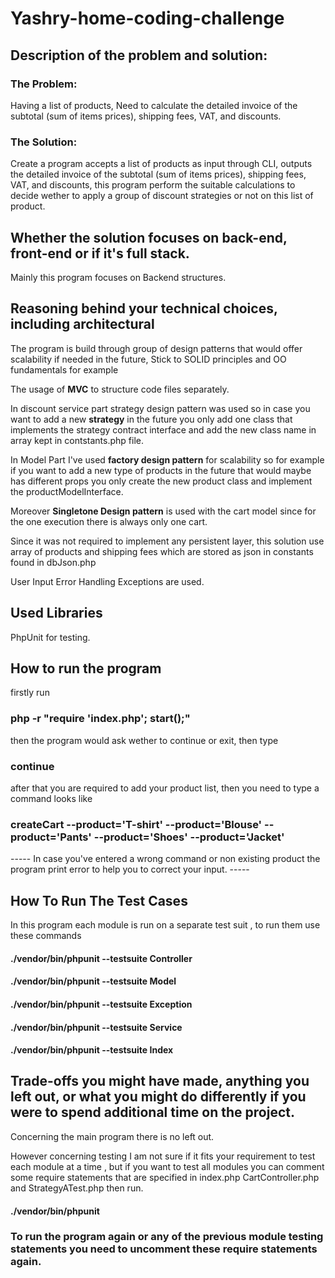 # Yashry-home-coding-challenge

## Description of the problem and solution: 
### The Problem:
Having a list of products, Need to calculate the detailed invoice of the subtotal (sum of items prices), shipping fees, VAT, and discounts.
### The Solution:
Create a program accepts a list of products as input through CLI, outputs the detailed invoice of the subtotal (sum of items prices), shipping fees, VAT, and discounts, 
this program perform the suitable calculations to decide wether to apply a group of discount strategies or not on this list of product.

## Whether the solution focuses on back-end, front-end or if it's full stack.
Mainly this program focuses on Backend structures.

## Reasoning behind your technical choices, including architectural
The program is build through group of design patterns that would offer scalability if needed in the future, Stick to SOLID principles and OO fundamentals
for example 

The usage of **MVC** to structure code files separately.

In discount service part strategy design pattern was used so in case you want to add a new **strategy** in the future 
you only add one class that implements the strategy contract interface and add the new class name in array kept in contstants.php file.

In Model Part I've used **factory design pattern** for scalability so for example if you want to add a new type of products in the future that would maybe has different props 
you only create the new product class and implement the productModelInterface.

Moreover **Singletone Design pattern** is used with the cart model since for the one execution there is always only one cart.

Since it was not required to implement any persistent layer, this solution use array of products and shipping fees which are stored as json in constants found in dbJson.php

User Input Error Handling Exceptions are used.

## Used Libraries 
PhpUnit for testing.

## How to run the program
firstly run 
### php -r "require 'index.php'; start();"
then the program would ask wether to continue or exit, then type
### continue
after that you are required to add your product list, then you need to type a command looks like 
### createCart --product='T-shirt' --product='Blouse' --product='Pants' --product='Shoes' --product='Jacket'
----- In case you've entered a wrong command or non existing product the program print error to help you to correct your input. -----


## How To Run The Test Cases
In this program each module is run on a separate test suit , to run them use these commands
#### ./vendor/bin/phpunit  --testsuite Controller
#### ./vendor/bin/phpunit  --testsuite Model
#### ./vendor/bin/phpunit  --testsuite Exception
#### ./vendor/bin/phpunit  --testsuite Service
#### ./vendor/bin/phpunit  --testsuite Index

## Trade-offs you might have made, anything you left out, or what you might do differently if you were to spend additional time on the project.

Concerning the main program there is no left out.

However concerning testing I am not sure if it fits your requirement to test each module at a time , but if you want to test all modules you can comment some require statements that are specified in index.php CartController.php and StrategyATest.php then run.
#### ./vendor/bin/phpunit
### To run the program again or any of the previous module testing statements you need to uncomment these require statements again.
